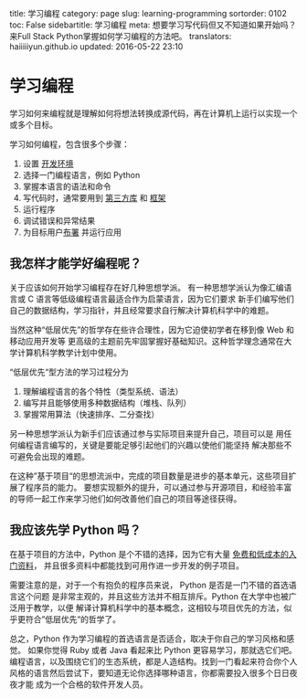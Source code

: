title: 学习编程
category: page
slug: learning-programming
sortorder: 0102
toc: False
sidebartitle: 学习编程
meta: 想要学习写代码但又不知道如果开始吗？来Full Stack Python掌握如何学习编程的方法吧。
translators: haiiiiiyun.github.io
updated: 2016-05-22 23:10


# 学习编程
学习如何来编程就是理解如何将想法转换成源代码，再在计算机上运行以实现一个或多个目标。

学习如何编程，包含很多个步骤：

1. 设置 [开发环境](/development-environments.html)
1. 选择一门编程语言，例如 Python
1. 掌握本语言的语法和命令
1. 写代码时，通常要用到
   [第三方库](/application-dependencies.html) 和
   [框架](/web-frameworks.html)
1. 运行程序
1. 调试错误和异常结果
1. 为目标用户[布署](/deployment.html) 并运行应用


## 我怎样才能学好编程呢？
关于应该如何开始学习编程存在好几种思想学派。
有一种思想学派认为像汇编语言或 C 语言等低级编程语言最适合作为启蒙语言，因为它们要求
新手们编写他们自己的数据结构，学习指针，并且经常要求自行解决计算机科学中的难题。

当然这种“低层优先”的哲学存在些许合理性，因为它迫使初学者在移到像 Web 和移动应用开发等
更高级的主题前先牢固掌握好基础知识。这种哲学理念通常在大学计算机科学教学计划中使用。

“低层优先“型方法的学习过程分为

1. 理解编程语言的各个特性（类型系统、语法）
1. 编写并且能够使用多种数据结构（堆栈、队列）
1. 掌握常用算法（快速排序、二分查找）

另一种思想学派认为新手们应该通过参与实际项目来提升自己，项目可以是
用任何编程语言编写的，关键是要能足够引起他们的兴趣以使他们能坚持
解决那些不可避免会出现的难题。

在这种”基于项目“的思想流派中，完成的项目数量是进步的基本单元，这些项目扩展了程序员的能力。
要想实现额外的提升，可以通过参与开源项目，和经验丰富的导师一起工作来学习他们如何改善他们自己的项目等途径获得。

## 我应该先学 Python 吗？
在基于项目的方法中，Python 是个不错的选择，因为它有大量 [免费和低成本的入门资料](/best-python-resources.html)，
并且很多资料中都能找到可用作进一步开发的例子项目。

需要注意的是，对于一个有抱负的程序员来说， Python 是否是一门不错的首选语言这个问题
是非常主观的，并且这些方法并不相互排斥。Python 在大学中也被广泛用于教学，以便
解译计算机科学中的基本概念，这相较与项目优先的方法，似乎更符合”低层优先“的哲学了。

总之，Python 作为学习编程的首选语言是否适合，取决于你自己的学习风格和感觉。
如果你觉得 Ruby 或者 Java 看起来比 Python 更容易学习，那就选它们吧。 
编程语言，以及围绕它们的生态系统，都是人造结构。找到一门看起来符合你个人
风格的语言然后尝试下，要知道无论你选择哪种语言，你都需要投入很多个日日夜夜才能
成为一个合格的软件开发人员。
